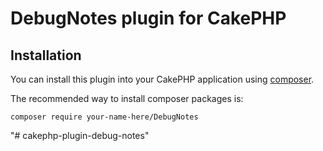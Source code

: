 # DebugNotes plugin for CakePHP

## Installation

You can install this plugin into your CakePHP application using [composer](http://getcomposer.org).

The recommended way to install composer packages is:

```
composer require your-name-here/DebugNotes
```
"# cakephp-plugin-debug-notes" 

